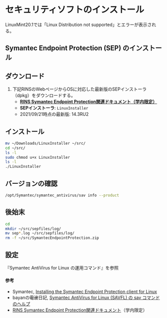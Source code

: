 # セキュリティソフトのインストール

LinuxMint20.1では「Linux Distribution not supported」とエラーが表示される。

## Symantec Endpoint Protection (SEP) のインストール

## ダウンロード
1. 下記RINSのWebページからOSに対応した最新版のSEPインストーラ（dpkg）をダウンロードする。
   - **[RINS Symantec Endpoint Protection関連ドキュメント（学内限定）](https://www.st.ryukoku.ac.jp/security/sep/)**
   - **SEPインストーラ**: `LinuxInstaller`
   - 2021/09/21時点の最新版: 14.3RU2

## インストール
```bash
mv ~/Downloads/LinuxInstaller ~/src/
cd ~/src/
ls -l
sudo chmod u+x LinuxInstaller
ls -l
./LinuxInstaller
```

## バージョンの確認
```bash
/opt/Symantec/symantec_antivirus/sav info --product
```

## 後始末
```bash
cd
mkdir ~/src/sepfiles/log/
mv sep*.log ~/src/sepfiles/log/
rm -f ~/src/SymantecEndpointProtection.zip
```

## 設定
『Symantec AntiVirus for Linux の運用コマンド』を参照

#### 参考
- Symantec, [Installing the Symantec Endpoint Protection client for Linux](https://techdocs.broadcom.com/us/en/symantec-security-software/endpoint-security-and-management/endpoint-protection/all/getting-up-and-running-on-for-the-first-time-v45150512-d43e1033/installing-clients-with-save-package-v16194723-d21e1502/installing-the-client-for-linux-v95193124-d21e2986.html)
- bayanの<del>電波</del>日記, [Symantec AntiVirus for Linux (SAVFL) の sav コマンドのヘルプ](https://bayan.hatenadiary.com/entry/20121127/1354020993)
- [RINS Symantec Endpoint Protection関連ドキュメント](https://www.st.ryukoku.ac.jp/security/sep/)（学内限定）
